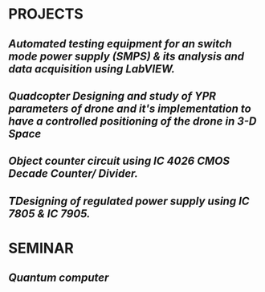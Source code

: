 # PROJECTS
## _Automated testing equipment for an switch mode power supply (SMPS) & its analysis and 	data acquisition using LabVIEW._

## _Quadcopter Designing and study of YPR parameters of drone and it's implementation to have a controlled positioning of the drone in 3-D Space_

## _Object counter circuit using IC 4026 CMOS Decade Counter/ Divider._

## _TDesigning of regulated power supply using IC 7805 \& IC 7905._

# SEMINAR

## _Quantum computer_
